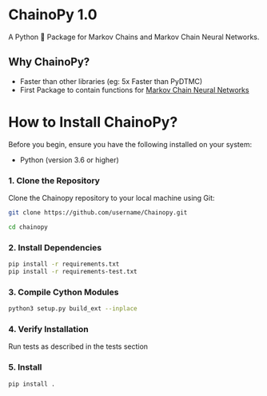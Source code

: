 # ChainoPy 1.0
A Python :snake: Package for Markov Chains and Markov Chain Neural Networks.

## Why ChainoPy?
- Faster than other libraries (eg: 5x Faster than PyDTMC)
- First Package to contain functions for [Markov Chain Neural Networks](https://openaccess.thecvf.com/content_cvpr_2018_workshops/papers/w42/Awiszus_Markov_Chain_Neural_CVPR_2018_paper.pdf)
  


# How to Install ChainoPy?

Before you begin, ensure you have the following installed on your system:
- Python (version 3.6 or higher)

### 1. Clone the Repository
Clone the Chainopy repository to your local machine using Git:

```bash
git clone https://github.com/username/Chainopy.git
```

```bash
cd chainopy
```
### 2. Install Dependencies
```bash
pip install -r requirements.txt
pip install -r requirements-test.txt
```

### 3. Compile Cython Modules
```bash
python3 setup.py build_ext --inplace
```

### 4. Verify Installation
Run tests as described in the tests section

### 5. Install 
```bash
pip install .
```
